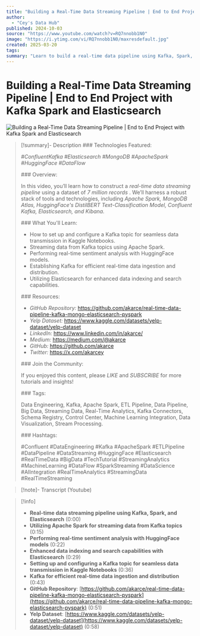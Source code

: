 ```yaml
---
title: "Building a Real-Time Data Streaming Pipeline | End to End Project with Kafka Spark and Elasticsearch"
author:
  - "Cey's Data Hub"
published: 2024-10-03
source: "https://www.youtube.com/watch?v=RQ7nnobb1N0"
image: "https://i.ytimg.com/vi/RQ7nnobb1N0/maxresdefault.jpg"
created: 2025-03-20
tags:
summary: "Learn to build a real-time data pipeline using Kafka, Spark, and Elasticsearch for sentiment analysis. Includes code and resources!"
---
```

# Building a Real-Time Data Streaming Pipeline | End to End Project with Kafka Spark and Elasticsearch

![Building a Real-Time Data Streaming Pipeline | End to End Project with Kafka Spark and Elasticsearch](https://www.youtube.com/embed/RQ7nnobb1N0)

> [!summary]- Description
> \#\#\# Technologies Featured:
> 
> *\#ConfluentKafka \#Elasticsearch \#MongoDB \#ApacheSpark \#HuggingFace \#DataFlow*
> 
> \#\#\# Overview:
> 
> In this video, you’ll learn how to construct a *real-time data streaming pipeline* using a dataset of *7 million records* . We’ll harness a robust stack of tools and technologies, including *Apache Spark, MongoDB Atlas, HuggingFace's DistilBERT Text-Classification Model, Confluent Kafka, Elasticsearch, and Kibana.*
> 
> \#\#\# What You'll Learn:
> 
> - How to set up and configure a Kafka topic for seamless data transmission in Kaggle Notebooks.
> - Streaming data from Kafka topics using Apache Spark.
> - Performing real-time sentiment analysis with HuggingFace models.
> - Establishing Kafka for efficient real-time data ingestion and distribution.
> - Utilizing Elasticsearch for enhanced data indexing and search capabilities.
> 
> \#\#\# Resources:
> 
> - *GitHub Repository:* https://github.com/akarce/real-time-data-pipeline-kafka-mongo-elasticsearch-pyspark
> - *Yelp Dataset:* https://www.kaggle.com/datasets/yelp-dataset/yelp-dataset
> - *LinkedIn:* https://www.linkedin.com/in/akarce/
> - *Medium:* https://medium.com/@akarce
> - *GitHub:* https://github.com/akarce
> - *Twitter:* https://x.com/akarcey
> 
> \#\#\# Join the Community:
> 
> If you enjoyed this content, please *LIKE* and *SUBSCRIBE* for more tutorials and insights!
> 
> \#\#\# Tags:
> 
> Data Engineering, Kafka, Apache Spark, ETL Pipeline, Data Pipeline, Big Data, Streaming Data, Real-Time Analytics, Kafka Connectors, Schema Registry, Control Center, Machine Learning Integration, Data Visualization, Stream Processing.
> 
> \#\#\# Hashtags:
> 
> \#Confluent \#DataEngineering \#Kafka \#ApacheSpark \#ETLPipeline \#DataPipeline \#DataStreaming \#HuggingFace \#Elasticsearch \#RealTimeData \#BigData \#TechTutorial \#StreamingAnalytics \#MachineLearning \#DataFlow \#SparkStreaming \#DataScience \#AIIntegration \#RealTimeAnalytics \#StreamingData \#RealTimeStreaming

> [!note]- Transcript (Youtube)
> 


 > [!info]
> - **Real-time data streaming pipeline using Kafka, Spark, and Elasticsearch** (0:00)
> - **Utilizing Apache Spark for streaming data from Kafka topics** (0:15)
> - **Performing real-time sentiment analysis with HuggingFace models** (0:22)
> - **Enhanced data indexing and search capabilities with Elasticsearch** (0:29)
> - **Setting up and configuring a Kafka topic for seamless data transmission in Kaggle Notebooks** (0:36)
> - **Kafka for efficient real-time data ingestion and distribution** (0:43)
> - **GitHub Repository**: [https://github.com/akarce/real-time-data-pipeline-kafka-mongo-elasticsearch-pyspark](https://github.com/akarce/real-time-data-pipeline-kafka-mongo-elasticsearch-pyspark) (0:51)
> - **Yelp Dataset**: [https://www.kaggle.com/datasets/yelp-dataset/yelp-dataset](https://www.kaggle.com/datasets/yelp-dataset/yelp-dataset) (0:58)
> 
> 